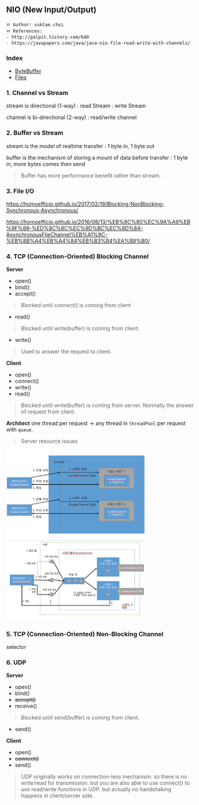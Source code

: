 ## NIO (New Input/Output)

```
ㅁ Author: suktae.choi
ㅁ References:
- http://palpit.tistory.com/640
- https://javapapers.com/java/java-nio-file-read-write-with-channels/
```

### Index
- [ByteBuffer](bytebuffer)
- [Files](files)

### 1. Channel vs Stream
stream is directional (1-way)
 : read Stream
 : write Stream

channel is bi-directional (2-way)
 : read/write channel

### 2. Buffer vs Stream
stream is the model of realtime transfer
 : 1 byte in, 1 byte out

buffer is the mechanism of storing a mount of data before transfer
 : 1 byte in, more bytes comes then send

 > Buffer has more performance benefit rather than stream.

### 3. File I/O
https://homoefficio.github.io/2017/02/19/Blocking-NonBlocking-Synchronous-Asynchronous/

https://homoefficio.github.io/2016/08/13/%EB%8C%80%EC%9A%A9%EB%9F%89-%ED%8C%8C%EC%9D%BC%EC%9D%84-AsynchronousFileChannel%EB%A1%9C-%EB%8B%A4%EB%A4%84%EB%B3%B4%EA%B8%B0/


### 4. TCP (Connection-Oriented) Blocking Channel
**Server**
 - open()
 - bind()
 - accept()

> Blocked until connect() is coming from client

 - read()

> Blocked until write(buffer) is coming from client.  

 - write()

> Used to answer the request to client.

**Client**
 - open()
 - connect()
 - write()
 - read()

> Blocked until write(buffer) is coming from server. Normally the answer of request from client.

**Architect**
one thread per request -> any thread in `threadPool` per request with `queue`.

> Server resource issues

<img src="images/Screen%20Shot%202016-05-15%20at%2016.43.17.png" width="75%">

<img src="images/Screen%20Shot%202016-05-15%20at%2016.43.12.png" width="75%">

### 5. TCP (Connection-Oriented) Non-Blocking Channel
selector

### 6. UDP
**Server**​
 - open()
 - bind()​
 - ~~accept()~~
 - receive()

> Blocked until send(buffer) is coming from client.  

 - send()

**Client**
 - open()
 - ~~connect()~~
 - send()

> UDP originally works on connection-less mechanism. so there is no write/read for transmission. but you are also able to use connect() to use read/write functions in UDP. but actually no handshaking happens in client/server side.
